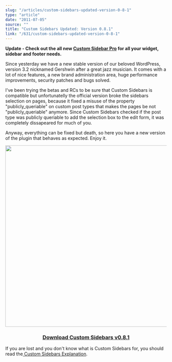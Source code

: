 ```yaml
---
slug: "/articles/custom-sidebars-updated-version-0-8-1"
type: "article"
date: "2011-07-05"
source: ""
title: "Custom Sidebars Updated: Version 0.8.1"
link: "/631/custom-sidebars-updated-version-0-8-1"
---
```


<strong>Update - Check out the all new <a href="http://premium.wpmudev.org/project/custom-sidebars-pro/ ‎">Custom Sidebar Pro</a> for all your widget, sidebar and footer needs.</a></strong>

Since yesterday we have a new stable version of our beloved WordPress, version 3.2 nicknamed Gershwin after a great jazz musician. It comes with a lot of nice features, a new brand administration area, huge performance improvements, security patches and bugs solved.

I've been trying the betas and RCs to be sure that Custom Sidebars is compatible but unfortunatelly the official version broke the sidebars selection on pages, because it fixed a misuse of the property "publicly_queriable" on custom post types that makes the pages be not "publicly_queriable" anymore. Since Custom Sidebars checked if the post type was publicly queriable to add the selection box to the edit form, it was completely dissapeared for much of you.

Anyway, everything can be fixed but death, so here you have a new version of the plugin that behaves as expected. Enjoy it.
<!--more To get the last version of the plugin, read the post... -->
<p style="text-align: center;"><a rel="attachment wp-att-634" href="http://marquex.es/631/custom-sidebars-updated-version-0-8-1/cswp32"><img class="aligncenter size-medium wp-image-634" title="cswp32" src="http://marquex.es/wp-content/uploads/2011/07/cswp32-566x300.png" alt="" width="566"  /></a></p>

<h3 style="text-align: center;"><a title="Wordpress custom sidebars plugin" href="http://wordpress.org/extend/plugins/custom-sidebars/">Download Custom Sidebars v0.8.1</a></h3>
If you are lost and you don't know what is Custom Sidebars for, you should read the<a title="Custom Sidebars Plugin v0.8" href="http://marquex.es/541/custom-sidebars-plugin-v0-8"> Custom Sidebars Explanation</a>.